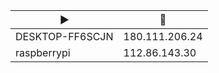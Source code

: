 |:arrow_forward:|:house_with_garden:|
|---------------|-------------------|
|DESKTOP-FF6SCJN|180.111.206.24     |
|raspberrypi    |112.86.143.30      |
